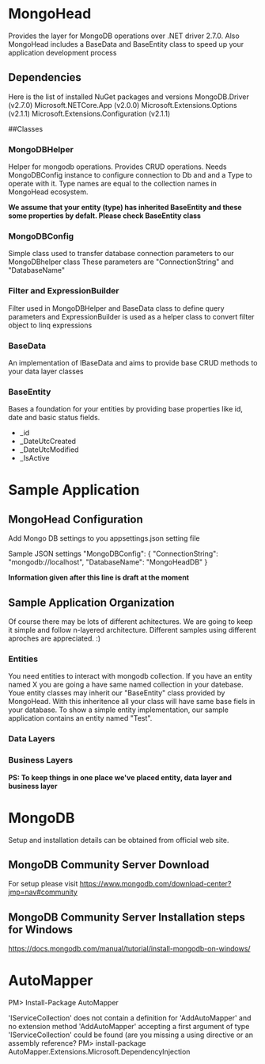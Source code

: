 # MongoHead
Provides the layer for MongoDB operations over .NET driver 2.7.0. Also MongoHead includes a BaseData and BaseEntity class to speed up your application development process


## Dependencies
Here is the list of installed NuGet packages and versions
MongoDB.Driver (v2.7.0)
Microsoft.NETCore.App (v2.0.0)
Microsoft.Extensions.Options (v2.1.1)
Microsoft.Extensions.Configuration (v2.1.1)


##Classes
### MongoDBHelper
Helper for mongodb operations. Provides CRUD operations.
Needs MongoDBConfig instance to configure connection to Db and and a Type to operate with it. Type names are equal to the collection names in MongoHead ecosystem.

**We assume that your entity (type) has inherited BaseEntity and these some properties by defalt. Please check BaseEntity class**

### MongoDBConfig
Simple class used to transfer database connection parameters to our MongoDBhelper class
These parameters are "ConnectionString" and "DatabaseName"

### Filter and ExpressionBuilder
Filter used in MongoDBHelper and BaseData class to define query parameters and ExpressionBuilder is used as a helper class to convert filter object to linq expressions

### BaseData
An implementation of IBaseData and aims to provide base CRUD methods to your data layer classes

### BaseEntity
Bases a foundation for your entities by providing base properties like id, date and basic status fields.
* _id
* _DateUtcCreated
* _DateUtcModified
* _IsActive


# Sample Application
## MongoHead Configuration
Add Mongo DB settings to you appsettings.json setting file

Sample JSON settings
  "MongoDBConfig": {
    "ConnectionString": "mongodb://localhost",
    "DatabaseName": "MongoHeadDB"
  }


**Information given after this line is draft at the moment**

## Sample Application Organization
Of course there may be lots of different achitectures. We are going to keep it simple and follow n-layered architecture. Different samples using different aproches are appreciated. :)

### Entities
You need entities to interact with mongodb collection. If you have an entity named X you are going a have same named collection in your datebase.
Youe entity classes may inherit our "BaseEntity" class provided by MongoHead. With this inheritence all your class will have same base fiels in your database.
To show a simple entity implementation, our sample application contains an entity named "Test". 

### Data Layers

### Business Layers

**PS: To keep things in one place we've placed entity, data layer and business layer**

# MongoDB
Setup and installation details can be obtained from official web site. 

## MongoDB Community Server Download
For setup please visit https://www.mongodb.com/download-center?jmp=nav#community

## MongoDB Community Server Installation steps for Windows
https://docs.mongodb.com/manual/tutorial/install-mongodb-on-windows/


# AutoMapper
PM> Install-Package AutoMapper

'IServiceCollection' does not contain a definition for 'AddAutoMapper' and no extension method 'AddAutoMapper' accepting a first argument of type 'IServiceCollection' could be found (are you missing a using directive or an assembly reference?
PM> install-package AutoMapper.Extensions.Microsoft.DependencyInjection